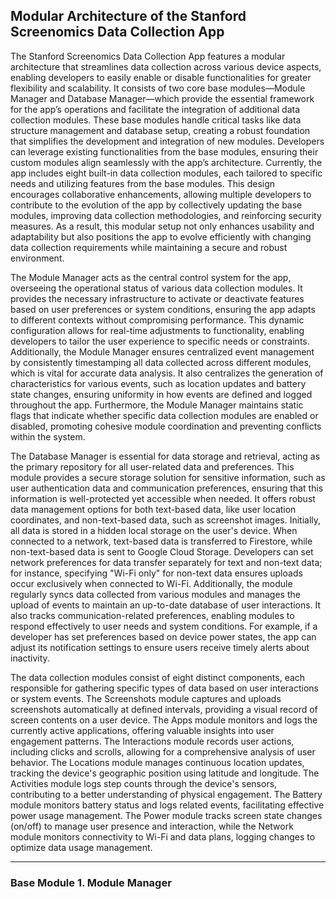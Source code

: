 ## Modular Architecture of the Stanford Screenomics Data Collection App

The Stanford Screenomics Data Collection App features a modular architecture that streamlines data collection across various device aspects, enabling developers to easily enable or disable functionalities for greater flexibility and scalability. It consists of two core base modules—Module Manager and Database Manager—which provide the essential framework for the app’s operations and facilitate the integration of additional data collection modules. These base modules handle critical tasks like data structure management and database setup, creating a robust foundation that simplifies the development and integration of new modules. Developers can leverage existing functionalities from the base modules, ensuring their custom modules align seamlessly with the app’s architecture. Currently, the app includes eight built-in data collection modules, each tailored to specific needs and utilizing features from the base modules. This design encourages collaborative enhancements, allowing multiple developers to contribute to the evolution of the app by collectively updating the base modules, improving data collection methodologies, and reinforcing security measures. As a result, this modular setup not only enhances usability and adaptability but also positions the app to evolve efficiently with changing data collection requirements while maintaining a secure and robust environment.

The Module Manager acts as the central control system for the app, overseeing the operational status of various data collection modules. It provides the necessary infrastructure to activate or deactivate features based on user preferences or system conditions, ensuring the app adapts to different contexts without compromising performance. This dynamic configuration allows for real-time adjustments to functionality, enabling developers to tailor the user experience to specific needs or constraints. Additionally, the Module Manager ensures centralized event management by consistently timestamping all data collected across different modules, which is vital for accurate data analysis. It also centralizes the generation of characteristics for various events, such as location updates and battery state changes, ensuring uniformity in how events are defined and logged throughout the app. Furthermore, the Module Manager maintains static flags that indicate whether specific data collection modules are enabled or disabled, promoting cohesive module coordination and preventing conflicts within the system.

The Database Manager is essential for data storage and retrieval, acting as the primary repository for all user-related data and preferences. This module provides a secure storage solution for sensitive information, such as user authentication data and communication preferences, ensuring that this information is well-protected yet accessible when needed. It offers robust data management options for both text-based data, like user location coordinates, and non-text-based data, such as screenshot images. Initially, all data is stored in a hidden local storage on the user's device. When connected to a network, text-based data is transferred to Firestore, while non-text-based data is sent to Google Cloud Storage. Developers can set network preferences for data transfer separately for text and non-text data; for instance, specifying "Wi-Fi only" for non-text data ensures uploads occur exclusively when connected to Wi-Fi. Additionally, the module regularly syncs data collected from various modules and manages the upload of events to maintain an up-to-date database of user interactions. It also tracks communication-related preferences, enabling modules to respond effectively to user needs and system conditions. For example, if a developer has set preferences based on device power states, the app can adjust its notification settings to ensure users receive timely alerts about inactivity. 

The data collection modules consist of eight distinct components, each responsible for gathering specific types of data based on user interactions or system events. The Screenshots module captures and uploads screenshots automatically at defined intervals, providing a visual record of screen contents on a user device. The Apps module monitors and logs the currently active applications, offering valuable insights into user engagement patterns. The Interactions module records user actions, including clicks and scrolls, allowing for a comprehensive analysis of user behavior. The Locations module manages continuous location updates, tracking the device's geographic position using latitude and longitude. The Activities module logs step counts through the device's sensors, contributing to a better understanding of physical engagement. The Battery module monitors battery status and logs related events, facilitating effective power usage management. The Power module tracks screen state changes (on/off) to manage user presence and interaction, while the Network module monitors connectivity to Wi-Fi and data plans, logging changes to optimize data usage management.

---

### Base Module 1. Module Manager













